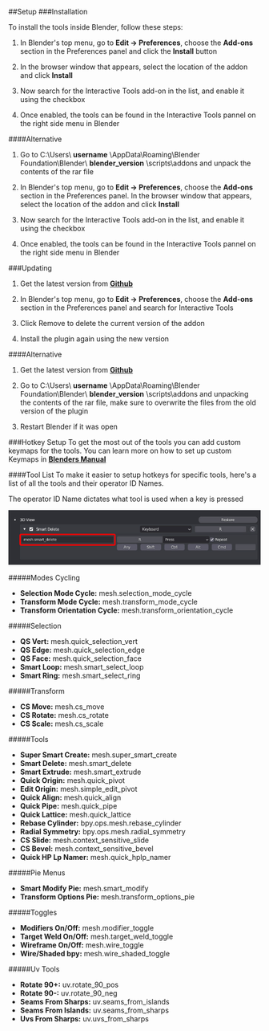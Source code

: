 ##Setup
###Installation

To install the tools inside Blender, follow these steps:

1. In Blender's top menu, go to **Edit -> Preferences**, choose the **Add-ons** section in the Preferences panel and click the **Install** button

2. In the browser window that appears, select the location of the addon and click **Install**

3. Now search for the Interactive Tools add-on in the list, and enable it using the checkbox

4. Once enabled, the tools can be found in the Interactive Tools pannel on the right side menu in Blender

####Alternative

1. Go to C:\Users\ **username** \AppData\Roaming\Blender Foundation\Blender\ **blender_version** \scripts\addons
and unpack the contents of the rar file

2. In Blender's top menu, go to **Edit -> Preferences**, choose the **Add-ons** section in the Preferences panel. In the browser window that appears, select the location of the addon and click **Install**

3. Now search for the Interactive Tools add-on in the list, and enable it using the checkbox

4. Once enabled, the tools can be found in the Interactive Tools pannel on the right side menu in Blender


###Updating
1. Get the latest version from [**Github**](https://github.com/maxivz/interactivetoolsblender)

2. In Blender's top menu, go to **Edit -> Preferences**, choose the **Add-ons** section in the Preferences panel and search for Interactive Tools

3. Click Remove to delete the current version of the addon

4. Install the plugin again using the new version

####Alternative
1. Get the latest version from [**Github**](https://github.com/maxivz/interactivetoolsblender)

2. Go to C:\Users\ **username** \AppData\Roaming\Blender Foundation\Blender\ **blender_version** \scripts\addons
and unpacking the contents of the rar file, make sure to overwrite the files from the old version of the plugin

3. Restart Blender if it was open


###Hotkey Setup
To get the most out of the tools you can add custom keymaps for the tools.
You can learn more on how to set up custom Keymaps in  [**Blenders Manual**](https://docs.blender.org/manual/en/latest/editors/preferences/keymap.html)

####Tool List
To make it easier to setup hotkeys for specific tools, here's a list of all the tools and their operator ID Names.

The operator ID Name dictates what tool is used when a key is pressed

![Alt Text](img/setup_hotkey_operator.jpg)

#####Modes Cycling

* **Selection Mode Cycle:** mesh.selection_mode_cycle
* **Transform Mode Cycle:** mesh.transform_mode_cycle
* **Transform Orientation Cycle:** mesh.transform_orientation_cycle

#####Selection

* **QS Vert:** mesh.quick_selection_vert
* **QS Edge:** mesh.quick_selection_edge
* **QS Face:** mesh.quick_selection_face
* **Smart Loop:** mesh.smart_select_loop
* **Smart Ring:** mesh.smart_select_ring

#####Transform

* **CS Move:** mesh.cs_move
* **CS Rotate:** mesh.cs_rotate
* **CS Scale:** mesh.cs_scale

#####Tools

* **Super Smart Create:** mesh.super_smart_create
* **Smart Delete:** mesh.smart_delete
* **Smart Extrude:** mesh.smart_extrude
* **Quick Origin:** mesh.quick_pivot
* **Edit Origin:** mesh.simple_edit_pivot
* **Quick Align:** mesh.quick_align
* **Quick Pipe:** mesh.quick_pipe
* **Quick Lattice:** mesh.quick_lattice
* **Rebase Cylinder:**  bpy.ops.mesh.rebase_cylinder
* **Radial Symmetry:** bpy.ops.mesh.radial_symmetry
* **CS Slide:** mesh.context_sensitive_slide
* **CS Bevel:** mesh.context_sensitive_bevel
* **Quick HP Lp Namer:** mesh.quick_hplp_namer

#####Pie Menus
* **Smart Modify Pie:** mesh.smart_modify
* **Transform Options Pie:** mesh.transform_options_pie

#####Toggles 
* **Modifiers On/Off:** mesh.modifier_toggle
* **Target Weld On/Off:** mesh.target_weld_toggle
* **Wireframe On/Off:** mesh.wire_toggle
* **Wire/Shaded bpy:** mesh.wire_shaded_toggle

#####Uv Tools
* **Rotate 90+:**  uv.rotate_90_pos
* **Rotate 90-:** uv.rotate_90_neg
* **Seams From Sharps:** uv.seams_from_islands
* **Seams From Islands:** uv.seams_from_sharps
* **Uvs From Sharps:** uv.uvs_from_sharps
